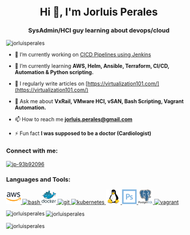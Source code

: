 <h1 align="center">Hi 👋, I'm Jorluis Perales</h1>
<h3 align="center">SysAdmin/HCI guy learning about devops/cloud</h3>

<p align="left"> <img src="https://komarev.com/ghpvc/?username=jorluisperales&label=Profile%20views&color=0e75b6&style=flat" alt="jorluisperales" /> </p>

- 🔭 I’m currently working on [CICD Pipelines using Jenkins](https://github.com/jorluisperales/Jenkins_Pipelines.git)

- 🌱 I’m currently learning **AWS, Helm, Ansible, Terraform, CI/CD, Automation & Python scripting.**

- 📝 I regularly write articles on [https://virtualization101.com/](https://virtualization101.com/)

- 💬 Ask me about **VxRail, VMware HCI, vSAN, Bash Scripting, Vagrant Automation.**

- 📫 How to reach me **jorluis.perales@gmail.com**

- ⚡ Fun fact **I was supposed to be a doctor (Cardiologist)**

<h3 align="left">Connect with me:</h3>
<p align="left">
<a href="https://linkedin.com/in/jp-93b92096" target="blank"><img align="center" src="https://raw.githubusercontent.com/rahuldkjain/github-profile-readme-generator/master/src/images/icons/Social/linked-in-alt.svg" alt="jp-93b92096" height="30" width="40" /></a>
</p>

<h3 align="left">Languages and Tools:</h3>
<p align="left"> <a href="https://aws.amazon.com" target="_blank" rel="noreferrer"> <img src="https://raw.githubusercontent.com/devicons/devicon/master/icons/amazonwebservices/amazonwebservices-original-wordmark.svg" alt="aws" width="40" height="40"/> </a> <a href="https://www.gnu.org/software/bash/" target="_blank" rel="noreferrer"> <img src="https://www.vectorlogo.zone/logos/gnu_bash/gnu_bash-icon.svg" alt="bash" width="40" height="40"/> </a> <a href="https://www.docker.com/" target="_blank" rel="noreferrer"> <img src="https://raw.githubusercontent.com/devicons/devicon/master/icons/docker/docker-original-wordmark.svg" alt="docker" width="40" height="40"/> </a> <a href="https://git-scm.com/" target="_blank" rel="noreferrer"> <img src="https://www.vectorlogo.zone/logos/git-scm/git-scm-icon.svg" alt="git" width="40" height="40"/> </a> <a href="https://kubernetes.io" target="_blank" rel="noreferrer"> <img src="https://www.vectorlogo.zone/logos/kubernetes/kubernetes-icon.svg" alt="kubernetes" width="40" height="40"/> </a> <a href="https://www.linux.org/" target="_blank" rel="noreferrer"> <img src="https://raw.githubusercontent.com/devicons/devicon/master/icons/linux/linux-original.svg" alt="linux" width="40" height="40"/> </a> <a href="https://www.photoshop.com/en" target="_blank" rel="noreferrer"> <img src="https://raw.githubusercontent.com/devicons/devicon/master/icons/photoshop/photoshop-line.svg" alt="photoshop" width="40" height="40"/> </a> <a href="https://www.postgresql.org" target="_blank" rel="noreferrer"> <img src="https://raw.githubusercontent.com/devicons/devicon/master/icons/postgresql/postgresql-original-wordmark.svg" alt="postgresql" width="40" height="40"/> </a> <a href="https://www.vagrantup.com/" target="_blank" rel="noreferrer"> <img src="https://www.vectorlogo.zone/logos/vagrantup/vagrantup-icon.svg" alt="vagrant" width="40" height="40"/> </a> </p>

<p><img align="left" src="https://github-readme-stats.vercel.app/api/top-langs?username=jorluisperales&show_icons=true&locale=en&layout=compact" alt="jorluisperales" /></p>

<p>&nbsp;<img align="center" src="https://github-readme-stats.vercel.app/api?username=jorluisperales&show_icons=true&locale=en" alt="jorluisperales" /></p>

<p><img align="center" src="https://github-readme-streak-stats.herokuapp.com/?user=jorluisperales&" alt="jorluisperales" /></p>
